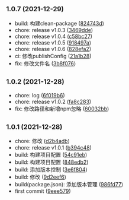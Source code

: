 ## <small>1.0.7 (2021-12-29)</small>

* build: 构建clean-package ([824743d](https://github.com/bnuephjx/Cheatnutchart-test/commit/824743d))
* chore: release v1.0.3 ([3469dde](https://github.com/bnuephjx/Cheatnutchart-test/commit/3469dde))
* chore: release v1.0.4 ([c58bc27](https://github.com/bnuephjx/Cheatnutchart-test/commit/c58bc27))
* chore: release v1.0.5 ([918497a](https://github.com/bnuephjx/Cheatnutchart-test/commit/918497a))
* chore: release v1.0.6 ([828efa2](https://github.com/bnuephjx/Cheatnutchart-test/commit/828efa2))
* ci: 修改publishConfig ([21a1b28](https://github.com/bnuephjx/Cheatnutchart-test/commit/21a1b28))
* fix: 修改文件名 ([3b8f076](https://github.com/bnuephjx/Cheatnutchart-test/commit/3b8f076))



## <small>1.0.2 (2021-12-28)</small>

* chore: log ([6f019b6](https://github.com/bnuephjx/Cheatnutchart-test/commit/6f019b6))
* chore: release v1.0.2 ([fa8c283](https://github.com/bnuephjx/Cheatnutchart-test/commit/fa8c283))
* fix: 修改路径和新增npm忽略 ([60032bb](https://github.com/bnuephjx/Cheatnutchart-test/commit/60032bb))



## <small>1.0.1 (2021-12-28)</small>

* chore: 修改 ([d2b4adb](https://github.com/bnuephjx/Cheatnutchart-test/commit/d2b4adb))
* chore: release v1.0.1 ([b394c48](https://github.com/bnuephjx/Cheatnutchart-test/commit/b394c48))
* build: 构建项目配置 ([54c91eb](https://github.com/bnuephjx/Cheatnutchart-test/commit/54c91eb))
* build: 构建项目配置 ([848edb2](https://github.com/bnuephjx/Cheatnutchart-test/commit/848edb2))
* build: 添加版本控制 ([3e6f804](https://github.com/bnuephjx/Cheatnutchart-test/commit/3e6f804))
* build: 修改 ([9d2eef6](https://github.com/bnuephjx/Cheatnutchart-test/commit/9d2eef6))
* build(package.json): 添加版本管理 ([986fd77](https://github.com/bnuephjx/Cheatnutchart-test/commit/986fd77))
* first commit ([9eee579](https://github.com/bnuephjx/Cheatnutchart-test/commit/9eee579))



